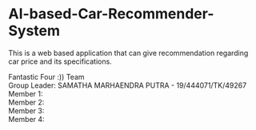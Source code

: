 # AI-based-Car-Recommender-System
This is a web based application that can give recommendation regarding car price and its specifications.<br/>

Fantastic Four :)) Team <br/>
Group Leader: SAMATHA MARHAENDRA PUTRA - 19/444071/TK/49267<br/>
Member 1: <br/>
Member 2: <br/>
Member 3: <br/>
Member 4: <br/>